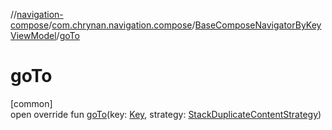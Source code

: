//[navigation-compose](../../../index.md)/[com.chrynan.navigation.compose](../index.md)/[BaseComposeNavigatorByKeyViewModel](index.md)/[goTo](go-to.md)

# goTo

[common]\
open override fun [goTo](go-to.md)(key: [Key](index.md), strategy: [StackDuplicateContentStrategy](../../../../navigation-core/navigation-core/com.chrynan.navigation/-stack-duplicate-content-strategy/index.md))

